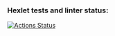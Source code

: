 ### Hexlet tests and linter status:
[![Actions Status](https://github.com/pro0om/qa-engineer-project-84/workflows/hexlet-check/badge.svg)](https://github.com/pro0om/qa-engineer-project-84/actions)